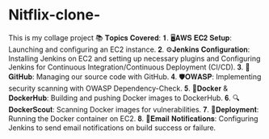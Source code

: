 # Nitflix-clone-
This is my collage project 
📚 𝐓𝐨𝐩𝐢𝐜𝐬 𝐂𝐨𝐯𝐞𝐫𝐞𝐝:
𝟏. 🖥️𝐀𝐖𝐒 𝐄𝐂𝟐 𝐒𝐞𝐭𝐮𝐩: 
Launching and configuring an EC2 instance.
𝟐. ⚙️𝐉𝐞𝐧𝐤𝐢𝐧𝐬 𝐂𝐨𝐧𝐟𝐢𝐠𝐮𝐫𝐚𝐭𝐢𝐨𝐧: 
Installing Jenkins on EC2 and setting up necessary plugins and Configuring Jenkins for Continuous Integration/Continuous Deployment (CI/CD).
𝟑. 🐙𝐆𝐢𝐭𝐇𝐮𝐛: Managing our source code with GitHub.
𝟒. 🛡️𝐎𝐖𝐀𝐒𝐏: Implementing security scanning with OWASP Dependency-Check.
𝟓. 🐳𝐃𝐨𝐜𝐤𝐞𝐫 & 𝐃𝐨𝐜𝐤𝐞𝐫𝐇𝐮𝐛: Building and pushing Docker images to DockerHub.
𝟔. 🔍𝐃𝐨𝐜𝐤𝐞𝐫𝐒𝐜𝐨𝐮𝐭: Scanning Docker images for vulnerabilities.
𝟕. 🐳𝐃𝐞𝐩𝐥𝐨𝐲𝐦𝐞𝐧𝐭: Running the Docker container on EC2.
𝟖. 📧𝐄𝐦𝐚𝐢𝐥 𝐍𝐨𝐭𝐢𝐟𝐢𝐜𝐚𝐭𝐢𝐨𝐧𝐬: Configuring Jenkins to send email notifications on build success or failure.
